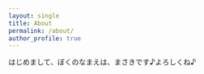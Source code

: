 ```yaml
---
layout: single
title: About
permalink: /about/
author_profile: true
---
```


はじめまして、ぼくのなまえは、まさきです♪よろしくね♪
